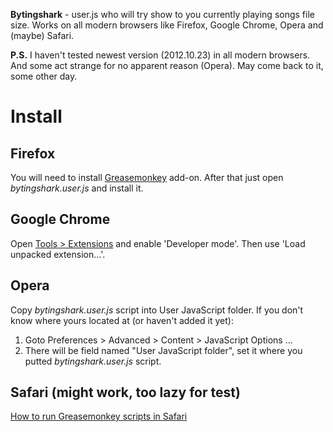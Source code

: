 __Bytingshark__ - user.js who will try show to you currently playing songs file size. Works on all modern browsers like Firefox, Google Chrome, Opera and (maybe) Safari.

__P.S.__ I haven't tested newest version (2012.10.23) in all modern browsers. And some act strange for no apparent reason (Opera). May come back to it, some other day.

Install
=======

Firefox
-------

You will need to install [Greasemonkey](https://addons.mozilla.org/en-US/firefox/addon/greasemonkey/) add-on. After that just open *bytingshark.user.js* and install it.

Google Chrome
-------------

Open [Tools > Extensions](chrome://chrome/extensions/) and enable 'Developer mode'. Then use 'Load unpacked extension...'.

Opera
-----

Copy *bytingshark.user.js* script into User JavaScript folder. If you don't know where yours located at (or haven't added it yet):

1.	Goto Preferences > Advanced > Content > JavaScript Options ...
2.	There will be field named "User JavaScript folder", set it where you putted *bytingshark.user.js* script.

Safari (might work, too lazy for test)
--------------------------------------

[How to run Greasemonkey scripts in Safari](http://www.simplehelp.net/2007/11/14/how-to-run-greasemonkey-scripts-in-safari/)